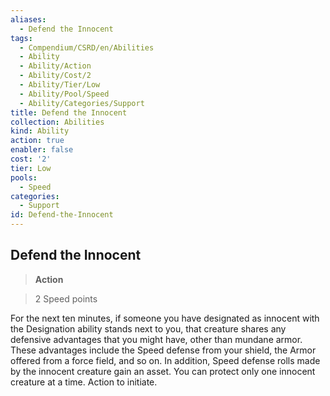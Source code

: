 ```yaml
---
aliases:
  - Defend the Innocent
tags:
  - Compendium/CSRD/en/Abilities
  - Ability
  - Ability/Action
  - Ability/Cost/2
  - Ability/Tier/Low
  - Ability/Pool/Speed
  - Ability/Categories/Support
title: Defend the Innocent
collection: Abilities
kind: Ability
action: true
enabler: false
cost: '2'
tier: Low
pools:
  - Speed
categories:
  - Support
id: Defend-the-Innocent
---
```

## Defend the Innocent    
>**Action**    
>2 Speed points  
    
For the next ten minutes, if someone you have designated as innocent with the Designation ability stands next to you, that creature shares any defensive advantages that you might have, other than mundane armor. These advantages include the Speed defense from your shield, the Armor offered from a force field, and so on. In addition, Speed defense rolls made by the innocent creature gain an asset. You can protect only one innocent creature at a time. Action to initiate.
